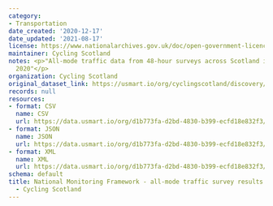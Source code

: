 ```yaml
---
category:
- Transportation
date_created: '2020-12-17'
date_updated: '2021-08-17'
license: https://www.nationalarchives.gov.uk/doc/open-government-licence/version/3/
maintainer: Cycling Scotland
notes: <p>"All-mode traffic data from 48-hour surveys across Scotland in September
  2020"</p>
organization: Cycling Scotland
original_dataset_link: https://usmart.io/org/cyclingscotland/discovery/discovery-view-detail/f1e8a739-ee14-4742-a7de-45d1ab6cb8aa
records: null
resources:
- format: CSV
  name: CSV
  url: https://data.usmart.io/org/d1b773fa-d2bd-4830-b399-ecfd18e832f3/resource?resourceGUID=c940b83f-9a3c-4bfe-9789-83a5c2cabc18
- format: JSON
  name: JSON
  url: https://data.usmart.io/org/d1b773fa-d2bd-4830-b399-ecfd18e832f3/resource?resourceGUID=d9d8e21d-cb72-4290-a397-d23cea3361fa
- format: XML
  name: XML
  url: https://data.usmart.io/org/d1b773fa-d2bd-4830-b399-ecfd18e832f3/resource?resourceGUID=f2e3ad90-7257-41aa-b0ba-78eb00459295
schema: default
title: National Monitoring Framework - all-mode traffic survey results September 2020
  - Cycling Scotland
---
```

